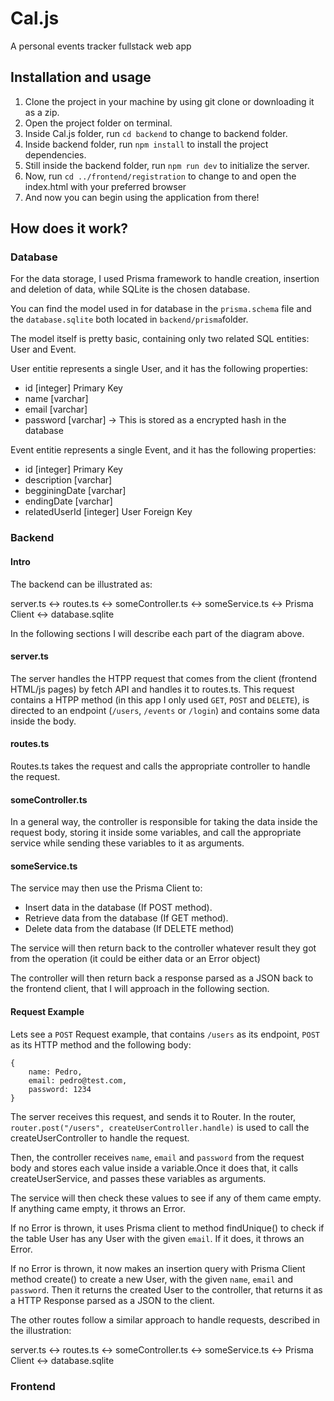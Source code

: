 # Cal.js
A personal events tracker fullstack web app

## Installation and usage
1. Clone the project in your machine by using git clone or downloading it as a zip.
2. Open the project folder on terminal.
3. Inside Cal.js folder, run `cd backend` to change to backend folder.
4. Inside backend folder, run `npm install` to install the project dependencies.
5. Still inside the backend folder, run `npm run dev` to initialize the server.
6. Now, run `cd ../frontend/registration` to change to and open the index.html with your preferred browser 
7. And now you can begin using the application from there! 

## How does it work?

### Database

For the data storage, I used Prisma framework to handle creation, insertion and deletion of data, while SQLite is the chosen database.

You can find the model used in for database in the `prisma.schema` file and the `database.sqlite` both located in `backend/prisma`folder.

The model itself is pretty basic, containing only two related SQL entities: User and Event.

User entitie represents a single User, and it has the following properties:
* id [integer] Primary Key
* name [varchar]
* email [varchar]
* password [varchar] -> This is stored as a encrypted hash in the database

Event entitie represents a single Event, and it has the following properties:
* id [integer] Primary Key
* description [varchar]
* begginingDate [varchar]
* endingDate [varchar]
* relatedUserId [integer] User Foreign Key

### Backend

#### Intro

The backend can be illustrated as:

server.ts <-> routes.ts <-> someController.ts <-> someService.ts <-> Prisma Client <-> database.sqlite

In the following sections I will describe each part of the diagram above.

#### server.ts
The server handles the HTPP request that comes from the client (frontend HTML/js pages) by fetch API and handles it to routes.ts. This request contains a HTPP method (in this app I only used `GET`, `POST` and `DELETE`), is directed to an endpoint (`/users`, `/events` or `/login`) and contains some data inside the body.

#### routes.ts
Routes.ts takes the request and calls the appropriate controller to handle the request.

#### someController.ts
In a general way, the controller is responsible for taking the data inside the request body, storing it inside some variables, and call the appropriate service while sending these variables to it as arguments.

#### someService.ts
The service may then use the Prisma Client to:

* Insert data in the database (If POST method).
* Retrieve data from the database (If GET method).
* Delete data from the database (If DELETE method)

The service will then return back to the controller whatever result they got from the operation (it could be either data or an Error object)

The controller will then return back a response parsed as a JSON back to the frontend client, that I will approach in the following section.

#### Request Example

Lets see a `POST` Request example, that contains `/users` as its endpoint, `POST` as its HTTP method and the following body:

    {
        name: Pedro,
        email: pedro@test.com,
        password: 1234
    }

The server receives this request, and sends it to Router. In the router, `router.post("/users", createUserController.handle)` is used to call the createUserController to handle the request.

Then, the controller receives `name`, `email` and `password` from the request body and stores each value inside a variable.Once it does that, it calls createUserService, and passes these variables as arguments.

The service will then check these values to see if any of them came empty. If anything came empty, it throws an Error.

If no Error is thrown, it uses Prisma client to method findUnique() to check if the table User has any User with the given `email`. If it does, it throws an Error.

If no Error is thrown, it now makes an insertion query with Prisma Client method create() to create a new User, with the given `name`, `email` and `password`. Then it returns the created User to the controller, that returns it as a HTTP Response parsed as a JSON to the client.

The other routes follow a similar approach to handle requests, described in the illustration:

server.ts <-> routes.ts <-> someController.ts <-> someService.ts <-> Prisma Client <-> database.sqlite

### Frontend